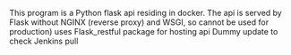 This program is a Python flask api residing in docker.
The api is served by Flask without NGINX (reverse proxy) and WSGI, so cannot be used for production)
uses Flask_restful package for hosting api
Dummy update to check Jenkins pull 
